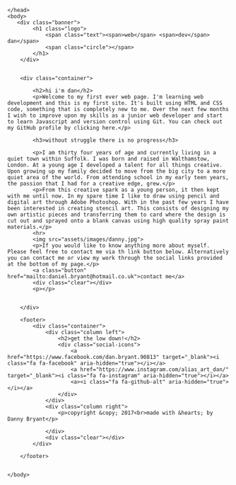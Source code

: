 <!DOCTYPE html>

<html>
    <head>
        <meta charset="utf-8"/>
        <title> Web-Dev-Dan </title>
        <link href="assets/css/reset.css" rel="stylesheet">
        <link href="https://fonts.googleapis.com/css?family=Bungee|Raleway:400,500,600,700" rel="stylesheet">
        <link rel="stylesheet" href="assets/css/font-awesome.min.css">
        <link rel="stylesheet" href="assets/css/style.css">
        
    </head>
    <body>
       <div class="banner"> 
            <h1 class="logo">
                <span class="text"><span>web</span> <span>dev</span> dan</span>
                <span class="circle"></span>
            </h1>
        </div>
   
        
        <div class="container">
            
            <h2>hi i'm dan</h2>
            <p>Welcome to my first ever web page. I'm learning web development and this is my first site. It's built using HTML and CSS code, something that is completely new to me. Over the next few months I wish to improve upon my skills as a junior web developer and start to learn Javascript and version control using Git. You can check out my GitHub profile by clicking here.</p>
            
            <h3>without struggle there is no progress</h3>
            
            <p>I am thirty four years of age and currently living in a quiet town within Suffolk. I was born and raised in Walthamstow, London. At a young age I developed a talent for all things creative. Upon growing up my family decided to move from the big city to a more quiet area of the world. From attending school in my early teen years, the passion that I had for a creative edge, grew.</p>
            <p>From this creative spark as a young person, it then kept with me until now. In my spare time I like to draw using pencil and digital art through Adobe Photoshop. With in the past few years I have been interested in creating stencil art. This consists of designing my own artistic pieces and transferring them to card where the design is cut out and sprayed onto a blank canvas using high quality spray paint materials.</p>
            <hr>
            <img src="assets/images/danny.jpg">
            <p>If you would like to know anything more about myself. Please feel free to contact me via th link button below. Alternatively you can contact me or view my work through the social links provided at the bottom of my page.</p>
            <a class="button" href="mailto:daniel.bryant@hotmail.co.uk">contact me</a>
            <div class="clear"></div>
            <p></p>
            
        
        </div>
        
        <footer>
            <div class="container">
                <div class="column left">
                    <h2>get the low down!</h2>
                    <div class="social-icons">
                        <a href="https://www.facebook.com/dan.bryant.90813" target="_blank"><i class="fa fa-facebook" aria-hidden="true"></i></a>
                        <a href="https://www.instagram.com/alias_art_dan/" target="_blank"><i class="fa fa-instagram" aria-hidden="true"></i></a>
                        <a><i class="fa fa-github-alt" aria-hidden="true"></i></a>
                    </div>
                </div>
                <div class="column right">
                    <p>copyright &copy; 2017<br>made with &hearts; by Danny Bryant</p>
                
                </div>
                <div class="clear"></div>
            </div>
        
        </footer>
        
   
    </body>






</html>


























































